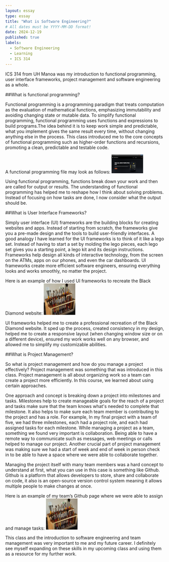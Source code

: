 ```yaml
---
layout: essay
type: essay
title: "What is Software Engineering?"
# All dates must be YYYY-MM-DD format!
date: 2024-12-19
published: true
labels:
  - Software Engineering
  - Learning
  - ICS 314
---
```


ICS 314 from UH Manoa was my introduction to functional programming, user interface frameworks, project management and software engineering as a whole.

##What is functional programming?

Functional programming is a programming paradigm that treats computation as the evaluation of mathematical functions, emphasizing immutability and avoiding changing state or mutable data. To simplify functional programming, functional programming uses functions and expressions to build programs.The idea behind it is to keep work simple and predictable, what you implement gives the same result every time, without changing anything else in the process. This class introduced me to the core concepts of functional programming such as higher-order functions and recursions, promoting a clean, predictable and testable code. 

A functional programming file may look as follows:
<img width="100px" class="rounded float-start pe-4" src="../img/igniting/PNG image.png">

Using functional programming, functions break down your work and then are called for output or results. The understanding of functional programming has helped me to reshape how I think about solving problems. Instead of focusing on how tasks are done, I now consider what the output should be.

##What is User Interface Frameworks?

Simply user interface (UI) frameworks are the building blocks for creating websites and apps. Instead of starting from scratch, the frameworks give you a pre-made design and the tools to build user-friendly interfaces. A good analogy I have learned for the UI frameworks is to think of it like a lego set. Instead of having to start a set by molding the lego pieces, each lego set gives you a starting point, a lego kit and its design instructions. Frameworks help design all kinds of interactive technology, from the screen on the ATMs, apps on our phones, and even the car dashboards. UI frameworks create more efficient software engineers, ensuring everything looks and works smoothly, no matter the project.

Here is an example of how I used UI frameworks to recreate the Black Diamond website:
<img width="100px" class="rounded float-start pe-4" src="../img/igniting/paintbrushes.jpg">

UI frameworks helped me to create a professional recreation of the Black Diamond website. It sped up the process, created consistency in my design, helped me to create a responsive layout (when changing window size or on a different device), ensured my work works well on any browser, and allowed me to simplify my customizable abilities.

##What is Project Management?

So what is project management and how do you manage a project effectively? Project management was something that was introduced in this class. Project management is all about organizing work so a team can create a project more efficiently. In this course, we learned about using certain approaches.

One approach and concept is breaking down a project into milestones and tasks. Milestones help to create manageable goals for the reach of a project and tasks make sure that the team knows what's needed to complete that milestone. It also helps to make sure each team member is contributing to the project and has a role. For example, In my final project with a team of five, we had three milestones, each had a project role, and each had assigned tasks for each milestone. While managing a project as a team, something we found very important is collaboration. Being able to have a remote way to communicate such as messages, web meetings or calls helped to manage our project. Another crucial part of project management was making sure we had a start of week and end of week in person check in to be able to have a space where we were able to collaborate together.

Managing the project itself with many team members was a hard concept to understand at first, what you can use in this case is something like Github. Github is a platform that allows developers to store, share and collaborate on code, it also is an open-source version control system meaning it allows multiple people to make changes at once.

Here is an example of my team’s Github page where we were able to assign and manage tasks:
<img width="100px" class="rounded float-start pe-4" src="../img/igniting/paintbrushes.jpg">

This class and the introduction to software engineering and team management was very important to me and my future career. I definitely see myself expanding on these skills in my upcoming class and using them as a resource for my further work.

